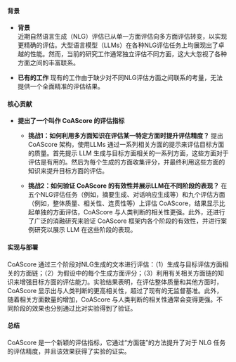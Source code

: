 #### 背景
- **背景**       
    近期自然语言生成（NLG）评估已从单一方面评估向多方面评估转变，以实现更精确的评估。大型语言模型（LLMs）在各种NLG评估任务上均展现出了卓越的性能。然而，当前的研究工作通常独立评估不同方面，这大大忽视了各种方面之间的丰富联系。

- **已有的工作**
    现有的工作由于缺少对不同NLG评估方面之间联系的考量，无法提供一个全面精准的评估结果。

#### 核心贡献
- **提出了一个叫作 CoAScore 的评估指标**
    - **挑战1：如何利用多方面知识在评估某一特定方面时提升评估精度？**
        提出 CoAScore 架构，使用LLMs 通过一系列相关方面的提示来评估目标方面的质量。首先提示 LLM 生成与目标方面相关的一系列方面，这些方面对于评估是有用的。然后为每个生成的方面收集评分，并最终利用这些方面的知识来提升目标方面的评估。

    - **挑战2：如何验证 CoAScore 的有效性并展示LLM在不同阶段的表现？**
        在五个NLG评估任务（例如，摘要生成、对话响应生成等）和九个评估方面（例如，整体质量、相关性、连贯性等）上评估 CoAScore，结果显示比起单独的方面评估，CoAScore 与人类判断的相关性更强。此外，还进行了广泛的消融研究来验证 CoAScore 框架内各个阶段的有效性，并进行案例研究以展示 LLM 在这些阶段的表现。

#### 实现与部署
CoAScore 通过三个阶段对NLG生成的文本进行评估：（1）生成与目标评估方面相关的方面链；（2）为假设中的每个生成方面评分；（3）利用有关相关方面链的知识来增强目标方面的评估能力。实验结果表明，在评估整体质量和其他方面时，CoAScore 显示出与人类判断的更高相关性，超过了现有的无监督基准。此外，随着相关方面数量的增加，CoAScore 与人类判断的相关性通常会变得更强。不同阶段的效果也分别通过比对实验得到了验证。

#### 总结
CoAScore 是一个新颖的评估指标，它通过“方面链”的方法提升了对于 NLG 任务的评估精度，并且该效果获得了实验的证实。